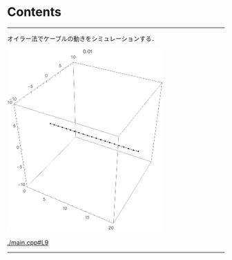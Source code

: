 # Contents


---
オイラー法でケーブルの動きをシミュレーションする．

![sample.gif](sample.gif)

[./main.cpp#L9](./main.cpp#L9)

---
